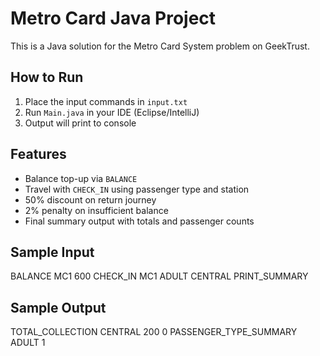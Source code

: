 # Metro Card Java Project

This is a Java solution for the Metro Card System problem on GeekTrust.

## How to Run

1. Place the input commands in `input.txt`
2. Run `Main.java` in your IDE (Eclipse/IntelliJ)
3. Output will print to console

## Features

- Balance top-up via `BALANCE`
- Travel with `CHECK_IN` using passenger type and station
- 50% discount on return journey
- 2% penalty on insufficient balance
- Final summary output with totals and passenger counts

## Sample Input
BALANCE MC1 600
CHECK_IN MC1 ADULT CENTRAL
PRINT_SUMMARY

## Sample Output
TOTAL_COLLECTION CENTRAL 200 0
PASSENGER_TYPE_SUMMARY
ADULT 1
